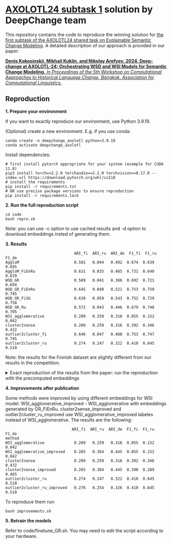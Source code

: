 # [AXOLOTL24 subtask 1](https://github.com/ltgoslo/axolotl24_shared_task/tree/main) solution by DeepChange team

This repository contains the code to reproduce the winning solution for [the first subtask of the AXOLOTL24 shared task on Explainable Semantic Change Modeling](https://github.com/ltgoslo/axolotl24_shared_task/tree/main). A detailed description of our approach is provided in our paper:

[**Denis Kokosinskii, Mikhail Kuklin, and Nikolay Arefyev. 2024. Deep-change at AXOLOTL-24: Orchestrating WSD and WSI Models for Semantic Change Modeling.** _In Proceedings of the 5th Workshop on Computational Approaches to Historical Language Change, Bangkok. Association for Computational Linguistics._](https://aclanthology.org/2024.lchange-1.16/)

## Reproduction
**1. Prepare your environment**

If you want to exactly reproduce our environment, use Python 3.9.19.

(Optional) create a new environment. E.g. if you use conda:
```
conda create -n deepchange_axolotl python=3.9.19
conda activate deepchange_axolotl
```
Install dependencies:
```
# first install pytorch appropriate for your system (example for CUDA 11.8)
pip3 install torch==2.2.0 torchaudio==2.2.0 torchvision==0.17.0 --index-url https://download.pytorch.org/whl/cu118
# install the requirements
pip install -r requirements.txt
# OR use precise package versions to ensure reproduction
pip install -r requirements.lock
```
**2. Run the full reproduction script**

```
cd code
bash repro.sh
```
Note: you can use -c option to use cached results and -d option to download embeddings insted of generating them.

**3. Results**
```                            
                              ARI_fi  ARI_ru  ARI_de  F1_fi  F1_ru  F1_de
AggloM                        0.581   0.044   0.492  0.674  0.639  0.695
AggloM_FiEnRu                 0.631   0.035   0.485  0.731  0.640  0.639
WSD_GR                        0.589   0.041   0.386  0.692  0.721  0.694
WSD_GR_FiEnRu                 0.645   0.048   0.521  0.753  0.750  0.745
WSD_GR_FiSG                   0.638   0.059   0.543  0.752  0.729  0.758
WSD_GR_Ru                     0.572   0.043   0.446  0.679  0.748  0.705
WSI_agglomerative             0.209   0.259   0.316  0.055  0.152  0.042
cluster2sense                 0.209   0.259   0.316  0.392  0.346  0.432
outlier2cluster_fi            0.646   0.047   0.480  0.753  0.747  0.745
outlier2cluster_ru            0.274   0.247   0.322  0.410  0.645  0.510
```

Note: the results for the Finnish dataset are slightly different from our results in the competition.

<details><summary>Exact reproduction of the results from the paper: run the reproduction with the precomputed embeddings</summary>

In the competition we used an intermetiadate checkpoint of the GR model for the Finnish dataset and the Russian datasets, which were later lost. However, the difference is minor.

To get the exact results from the paper run

```
bash repro.sh -d
```
Which results in:
```
                    ARI_fi  ARI_ru  ARI_de  F1_fi  F1_ru  F1_de
AggloM               0.581   0.044   0.492  0.674  0.643  0.695
AggloM_FiEnRu        0.631   0.035   0.485  0.731  0.636  0.639
WSD_GR               0.581*  0.041   0.386  0.690* 0.721  0.694
WSD_GR_FiEnRu        0.649*  0.048   0.521  0.756* 0.750  0.745
WSD_GR_FiSG          0.638   0.059   0.543  0.752  0.729  0.758
WSD_GR_Ru            0.568*  0.053*  0.464* 0.568* 0.750* 0.724*
WSI_agglomerative    0.209   0.259   0.316  0.055  0.152  0.042
cluster2sense        0.209   0.259   0.316  0.392  0.346  0.432
outlier2cluster_fi   0.649*  0.047   0.480  0.756* 0.747  0.745
outlier2cluster_ru   0.278   0.247   0.322  0.414  0.645  0.510
```
\* – our results from the leaderboard, which can be reproduced exactly only with the pre-computed embeddings from the lost GR checkpoints
</details>

**4. Improvements after publication**

Some methods were improved by using different embeddings for WSI model. WSI_agglomerative_improved - WSI_agglomerative with embeddings generated by GR_FiEnRu. cluster2sense_improved and outlier2cluster_ru_improved use WSI_agglomerative_improved labeles instead of WSI_agglomerative. The results are the following:
```
                             ARI_fi  ARI_ru  ARI_de  F1_fi  F1_ru  F1_de
method                                                                  
WSI_agglomerative             0.209   0.259   0.316  0.055  0.152  0.042
WSI_agglomerative_improved    0.265   0.304   0.445  0.055  0.152  0.042
cluster2sense                 0.209   0.259   0.316  0.392  0.346  0.432
cluster2sense_improved        0.265   0.304   0.445  0.398  0.289  0.465
outlier2cluster_ru            0.274   0.247   0.322  0.410  0.645  0.510
outlier2cluster_ru_improved   0.276   0.254   0.326  0.410  0.645  0.510
```

To reproduce them run:

```
bash improvements.sh
```

**5. Retrain the models**

Refer to code/finetune_GR.sh. You may need to edit the script according to your hardware.
